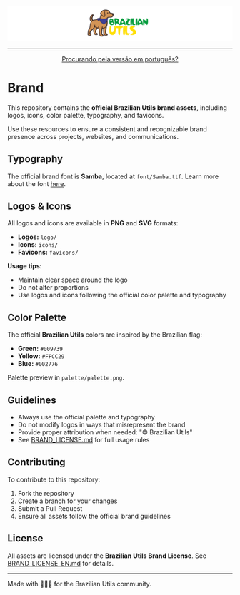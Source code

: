 ![Brazilian Utils Logo](https://github.com/brazilian-utils/brand/raw/main/github-hero/github-hero.png)

---

<div align="center">

[Procurando pela versão em português?](README.md)

</div>

# Brand

This repository contains the **official Brazilian Utils brand assets**, including logos, icons, color palette, typography, and favicons.

Use these resources to ensure a consistent and recognizable brand presence across projects, websites, and communications.

## Typography

The official brand font is **Samba**, located at `font/Samba.ttf`.
Learn more about the font [here](https://www.dafont.com/pt/samba2.font).

## Logos & Icons

All logos and icons are available in **PNG** and **SVG** formats:

- **Logos:** `logo/`
- **Icons:** `icons/`
- **Favicons:** `favicons/`

**Usage tips:**

- Maintain clear space around the logo
- Do not alter proportions
- Use logos and icons following the official color palette and typography

## Color Palette

The official **Brazilian Utils** colors are inspired by the Brazilian flag:

- **Green:** `#009739`
- **Yellow:** `#FFCC29`
- **Blue:** `#002776`

Palette preview in `palette/palette.png`.

## Guidelines

- Always use the official palette and typography
- Do not modify logos in ways that misrepresent the brand
- Provide proper attribution when needed: "© Brazilian Utils"
- See [BRAND_LICENSE.md](BRAND_LICENSE.md) for full usage rules

## Contributing

To contribute to this repository:

1. Fork the repository
2. Create a branch for your changes
3. Submit a Pull Request
4. Ensure all assets follow the official brand guidelines

## License

All assets are licensed under the **Brazilian Utils Brand License**.
See [BRAND_LICENSE_EN.md](BRAND_LICENSE_EN.md) for details.

---

Made with 💛💚💙 for the Brazilian Utils community.
